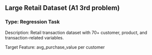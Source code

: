 ## Large Retail Dataset (A1 3rd problem)

### Type: Regression Task

Description: Retail transaction dataset with 70+ customer, product, and transaction-related variables.

Target Feature: avg_purchase_value per customer
